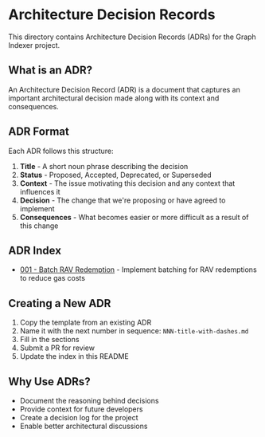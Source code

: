 # Architecture Decision Records

This directory contains Architecture Decision Records (ADRs) for the Graph Indexer project.

## What is an ADR?

An Architecture Decision Record (ADR) is a document that captures an important architectural decision made along with its context and consequences.

## ADR Format

Each ADR follows this structure:

1. **Title** - A short noun phrase describing the decision
2. **Status** - Proposed, Accepted, Deprecated, or Superseded
3. **Context** - The issue motivating this decision and any context that influences it
4. **Decision** - The change that we're proposing or have agreed to implement
5. **Consequences** - What becomes easier or more difficult as a result of this change

## ADR Index

- [001 - Batch RAV Redemption](./001-batch-rav-redemption.md) - Implement batching for RAV redemptions to reduce gas costs

## Creating a New ADR

1. Copy the template from an existing ADR
2. Name it with the next number in sequence: `NNN-title-with-dashes.md`
3. Fill in the sections
4. Submit a PR for review
5. Update the index in this README

## Why Use ADRs?

- Document the reasoning behind decisions
- Provide context for future developers
- Create a decision log for the project
- Enable better architectural discussions